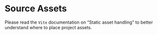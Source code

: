 # Source Assets

Please read the `Vite` documentation on “Static asset handling” to better understand where to place project assets.
